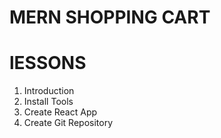 # MERN SHOPPING CART

# lESSONS

1. Introduction
2. Install Tools
3. Create React App
4. Create Git Repository
